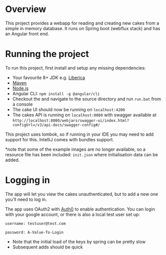 # Overview
This project provides a webapp for reading and creating new cakes from a simple in memory database.
It runs on Spring boot (webflux stack) and has an Angular front end.

# Running the project
To run this project, first install and setup any missing dependencies:
- Your favourite 8+ JDK e.g. [Liberica](https://bell-sw.com/pages/downloads/#mn)
- [Maven](https://maven.apache.org/install.html)
- [Node.js](https://nodejs.org/en/download/)
- Angular CLI: `npm install -g @angular/cli`
- Checkout the and navigate to the source directory and run `run.bat` from a console
- The cake UI should now be running on `localhost:4200`
- The cakes API is running on `localhost:8080` with swagger available at `http://localhost:8080/webjars/swagger-ui/index.html?configUrl=/v3/api-docs/swagger-config#/`

This project uses lombok, so if running in your IDE you may need to add support for this. IntelliJ comes with bundles support.

*note that some of the example images are no longer available, so a resource file has been included: `init.json` where initialisation data can be added.

# Logging in
The app will let you view the cakes unauthenticated, but to add a new one you'll need to log in.

The app uses OAuth2 with [Auth0](https://auth0.com/) to enable authentication.
You can login with your google account, or there is also a local test user set up:

`username: testuser@test.com`

`password: A-Value-To-Login`

* Note that the initial load of the keys by spring can be pretty slow
* Subsequent adds should be quick